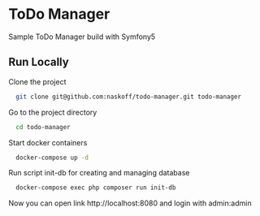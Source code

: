 
# ToDo Manager

Sample ToDo Manager build with Symfony5

## Run Locally

Clone the project

```bash
  git clone git@github.com:naskoff/todo-manager.git todo-manager
```

Go to the project directory

```bash
  cd todo-manager
```

Start docker containers

```bash
  docker-compose up -d 
```

Run script init-db for creating and managing database
```bash
  docker-compose exec php composer run init-db
```

Now you can open link http://localhost:8080 and login with admin:admin

